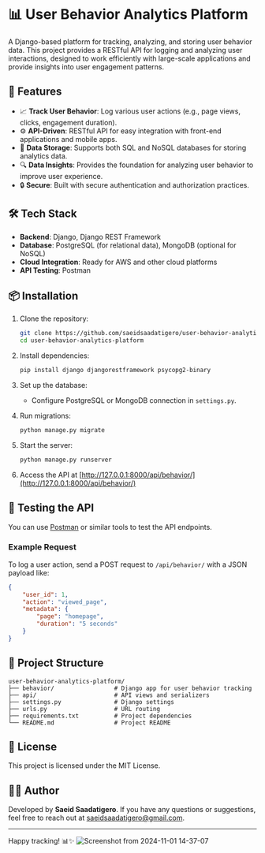 # 📊 User Behavior Analytics Platform

A Django-based platform for tracking, analyzing, and storing user behavior data. This project provides a RESTful API for logging and analyzing user interactions, designed to work efficiently with large-scale applications and provide insights into user engagement patterns. 

## 🚀 Features

- 📈 **Track User Behavior**: Log various user actions (e.g., page views, clicks, engagement duration).
- ⚙️ **API-Driven**: RESTful API for easy integration with front-end applications and mobile apps.
- 💾 **Data Storage**: Supports both SQL and NoSQL databases for storing analytics data.
- 🔍 **Data Insights**: Provides the foundation for analyzing user behavior to improve user experience.
- 🔒 **Secure**: Built with secure authentication and authorization practices.

## 🛠️ Tech Stack

- **Backend**: Django, Django REST Framework
- **Database**: PostgreSQL (for relational data), MongoDB (optional for NoSQL)
- **Cloud Integration**: Ready for AWS and other cloud platforms
- **API Testing**: Postman

## 📦 Installation

1. Clone the repository:
   ```bash
   git clone https://github.com/saeidsaadatigero/user-behavior-analytics-platform.git
   cd user-behavior-analytics-platform
   ```

2. Install dependencies:
   ```bash
   pip install django djangorestframework psycopg2-binary
   ```

3. Set up the database:
   - Configure PostgreSQL or MongoDB connection in `settings.py`.

4. Run migrations:
   ```bash
   python manage.py migrate
   ```

5. Start the server:
   ```bash
   python manage.py runserver
   ```

6. Access the API at [http://127.0.0.1:8000/api/behavior/](http://127.0.0.1:8000/api/behavior/)

## 🧪 Testing the API

You can use [Postman](https://www.postman.com/) or similar tools to test the API endpoints.

### Example Request

To log a user action, send a POST request to `/api/behavior/` with a JSON payload like:

```json
{
    "user_id": 1,
    "action": "viewed_page",
    "metadata": {
        "page": "homepage",
        "duration": "5 seconds"
    }
}
```

## 📂 Project Structure

```plaintext
user-behavior-analytics-platform/
├── behavior/                 # Django app for user behavior tracking
├── api/                      # API views and serializers
├── settings.py               # Django settings
├── urls.py                   # URL routing
├── requirements.txt          # Project dependencies
└── README.md                 # Project README
```

## 📝 License

This project is licensed under the MIT License.

## 👨‍💻 Author

Developed by **Saeid Saadatigero**. If you have any questions or suggestions, feel free to reach out at saeidsaadatigero@gmail.com.

---

Happy tracking! 📊✨
![Screenshot from 2024-11-01 14-37-07](https://github.com/user-attachments/assets/18a49ccd-4c5b-4708-889d-3d64ca8272f8)
